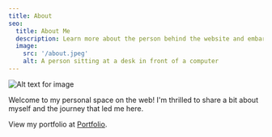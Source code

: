 ```yaml
---
title: About
seo:
  title: About Me
  description: Learn more about the person behind the website and embark on a journey of inspiration and shared experiences.
  image:
    src: '/about.jpeg'
    alt: A person sitting at a desk in front of a computer
---
```


![Alt text for image](/me.jpg)

Welcome to my personal space on the web! I'm thrilled to share a bit about myself and the journey that led me here.

View my portfolio at [Portfolio](https://okeowoaderemi.com/portfolio.pdf).
